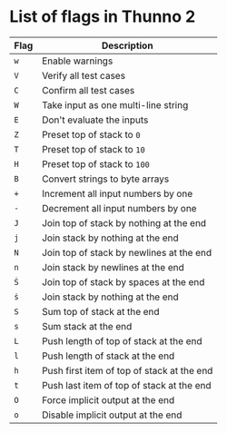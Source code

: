 # List of flags in Thunno 2

|Flag|Description|
|-|-|
|`w`|Enable warnings|
|`V`|Verify all test cases|
|`C`|Confirm all test cases|
|`W`|Take input as one multi-line string|
|`E`|Don't evaluate the inputs|
|`Z`|Preset top of stack to `0`|
|`T`|Preset top of stack to `10`|
|`H`|Preset top of stack to `100`|
|`B`|Convert strings to byte arrays|
|`+`|Increment all input numbers by one|
|`-`|Decrement all input numbers by one|
|`J`|Join top of stack by nothing at the end|
|`j`|Join stack by nothing at the end|
|`N`|Join top of stack by newlines at the end|
|`n`|Join stack by newlines at the end|
|`Ṡ`|Join top of stack by spaces at the end|
|`ṡ`|Join stack by nothing at the end|
|`S`|Sum top of stack at the end|
|`s`|Sum stack at the end|
|`L`|Push length of top of stack at the end|
|`l`|Push length of stack at the end|
|`h`|Push first item of top of stack at the end|
|`t`|Push last item of top of stack at the end|
|`O`|Force implicit output at the end|
|`o`|Disable implicit output at the end|